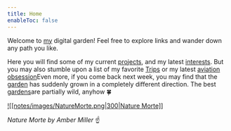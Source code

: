 ```yaml
---
title: Home
enableToc: false
---
```


Welcome to [my](notes/me/Laura.md) digital garden! Feel free to explore links and wander down any path you like. 

Here you will find some of my current [projects](notes/myprojects/Projects.md),  and my latest [interests](notes/me/Journey%20of%20Discovery.md). But you may also stumble upon a list of my favorite [Trips](notes/myadventures/travel/Trips.md) or my latest [aviation obsession](notes/aviation/Aviation-Topics.md)Even more, if you come back next week, you may find that the [garden](notes/me/why-garden.md) has suddenly grown in a completely different direction. The best [gardens](notes/nature/plants/Native%20Plants.md)are partially wild, anyhow 🍀

[![[notes/images/NatureMorte.png|300|Nature Morte]]](https://leighmillera.wixsite.com/mysite/current-work?pgid=juy7g6jl-0fa06952-8c4a-4db6-8a5f-5067b2e42819)

*Nature Morte by Amber Miller* ☝️



